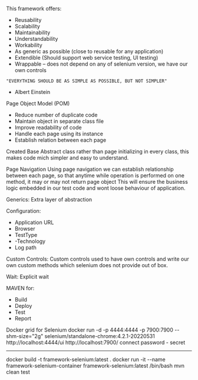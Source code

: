 This framework offers:

- Reusability
- Scalability
- Maintainability
- Understandability
- Workability
- As generic as possible (close to reusable for any application)
- Extendible (Should support web service testing, UI testing)
- Wrappable – does not depend on any of selenium version, we have our own controls

`"EVERYTHING SHOULD BE AS SIMPLE AS POSSIBLE, BUT NOT SIMPLER"`

- Albert Einstein

Page Object Model (POM)
- Reduce number of duplicate code
- Maintain object in separate class file
- Improve readability of code
- Handle each page using its instance
- Establish relation between each page

Created Base Abstract class rather than page initializing in every class, this makes code mich simpler and easy to understand.

Page Navigation
Using page navigation we can establish relationship between each page, so that anytime while operation is performed on one method, it may or may not return page object
This will ensure the business logic embedded in our test code and wont loose behaviour of application.

Generics:
Extra layer of abstraction

Configuration:
- Application URL
- Browser
- TestType
- -Technology
- Log path


Custom Controls:
Custom controls used to have own controls and write our own custom methods which selenium does not provide out of box.

Wait:
Explicit wait

MAVEN for:
- Build
- Deploy
- Test
- Report

Docker grid for Selenium
docker run -d -p 4444:4444 -p 7900:7900 --shm-size="2g" selenium/standalone-chrome:4.2.1-20220531
http://localhost:4444/ui
http://localhost:7900/
connect password - secret


---------------

docker build -t framework-selenium:latest .
docker run -it --name framework-selenium-container framework-selenium:latest /bin/bash
mvn clean test

